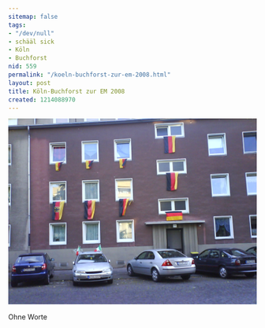 ```yaml
---
sitemap: false
tags:
- "/dev/null"
- schääl sick
- Köln
- Buchforst
nid: 559
permalink: "/koeln-buchforst-zur-em-2008.html"
layout: post
title: Köln-Buchforst zur EM 2008
created: 1214088970
---
```

<img src="/assets/imgs/dsc00191_0.jpg"  alt="Köln-Buchforst zur EM 2008" />
<p>Ohne Worte</p>
